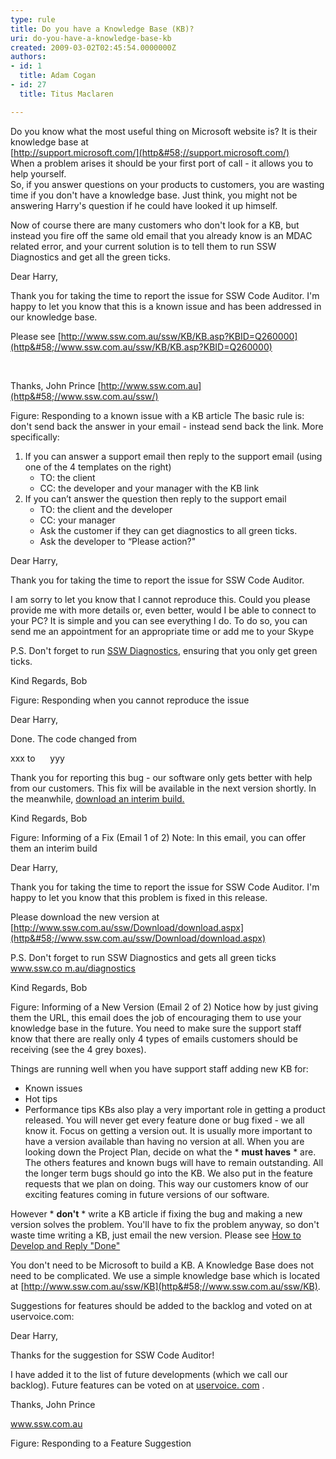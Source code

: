 ```yaml
---
type: rule
title: Do you have a Knowledge Base (KB)?
uri: do-you-have-a-knowledge-base-kb
created: 2009-03-02T02:45:54.0000000Z
authors:
- id: 1
  title: Adam Cogan
- id: 27
  title: Titus Maclaren

---
```


Do you know what the most useful thing on Microsoft website is? It is their knowledge base at <br>[http://support.microsoft.com/](http&#58;//support.microsoft.com/) <br> When a problem arises it should be your first port of call - it allows you to help yourself.  
So, if you answer questions on your products to customers, you are wasting time if you don't have a knowledge base. Just think, you might not be answering Harry's question if he could have looked it up himself.

Now of course there are many customers who don't look for a KB, but instead you fire off the same old email that you already know is an MDAC related error, and your current solution is to tell them to run SSW Diagnostics and get all the green ticks.


Dear Harry,

Thank you for taking the time to report the issue for SSW Code Auditor. I'm happy to let you know that this is a known issue and has been addressed in our knowledge base. 

Please see [http://www.ssw.com.au/ssw/KB/KB.asp?KBID=Q260000](http&#58;//www.ssw.com.au/ssw/KB/KB.asp?KBID=Q260000)

 

Thanks,
John Prince
[http://www.ssw.com.au](http&#58;//www.ssw.com.au/ssw/)

Figure: Responding to a known issue with a KB article 
The basic rule is: don't send back the answer in your email - instead send back the link. More specifically:

1. If you can answer a support email then reply to the support email (using one of the 4 templates on the right)
    - TO: the client
    - CC: the developer and your manager with the KB link
2. If you can’t answer the question then reply to the support email
    - TO: the client and the developer
    - CC: your manager
    - Ask the customer if they can get diagnostics to all green ticks.
    - Ask the developer to “Please action?"



Dear Harry,

Thank you for taking the time to report the issue for SSW Code Auditor.

I am sorry to let you know that I cannot reproduce this. Could you please provide me with more details or, even better, would I be able to connect to your PC? It is simple and you can see everything I do. To do so, you can send me an appointment for an appropriate time or add me to your Skype

P.S. Don't forget to run [SSW Diagnostics](http&#58;//www.ssw.com.au/diagnostics), ensuring that you only get green ticks.

Kind Regards, 
Bob

Figure: Responding when you cannot reproduce the issue 

Dear Harry,

Done. The code changed from

xxx
to
     yyy

Thank you for reporting this bug - our software only gets better with help from our customers. This fix will be available in the next version shortly. In the meanwhile, [download an interim build.](http&#58;//www.ssw.com.au/)

Kind Regards,
Bob

Figure: Informing of a Fix (Email 1 of 2) Note: In this email, you can offer them an interim build

Dear Harry,

Thank you for taking the time to report the issue for SSW Code Auditor. I'm happy to let you know that this problem is fixed in this release.

Please download the new version at [http://www.ssw.com.au/ssw/Download/download.aspx](http&#58;//www.ssw.com.au/ssw/Download/download.aspx)

P.S. Don't forget to run SSW Diagnostics and gets all green ticks [www.ssw.co m.au/diagnostics](http&#58;//www.ssw.com.au/SSW/Diagnostics/default.aspx)

Kind Regards, 
Bob

Figure: Informing of a New Version (Email 2 of 2)
Notice how by just giving them the URL, this email does the job of encouraging them to use your knowledge base in the future. You need to make sure the support staff know that there are really only 4 types of emails customers should be receiving (see the 4 grey boxes).

Things are running well when you have support staff adding new KB for:

- Known issues
- Hot tips
- Performance tips KBs also play a very important role in getting a product released. You will never get every feature done or bug fixed - we all know it. Focus on getting a version out. It is usually more important to have a version available than having no version at all. When you are looking down the Project Plan, decide on what the \* **must haves** \* are. The others features and known bugs will have to remain outstanding. All the longer term bugs should go into the KB. We also put in the feature requests that we plan on doing. This way our customers know of our exciting features coming in future versions of our software.


However \* **don't** \* write a KB article if fixing the bug and making a new version solves the problem. You'll have to fix the problem anyway, so don't waste time writing a KB, just email the new version. Please see [How to Develop and Reply "Done"](http&#58;//www.ssw.com.au/ssw/extremeemails/default.aspx)

You don't need to be Microsoft to build a KB. A Knowledge Base does not need to be complicated. We use a simple knowledge base which is located at [http://www.ssw.com.au/ssw/KB](http&#58;//www.ssw.com.au/ssw/KB).

Suggestions for features should be added to the backlog and voted on at uservoice.com:


Dear Harry,

Thanks for the suggestion for SSW Code Auditor!

I have added it to the list of future developments (which we call our backlog). Future features can be voted on at [uservoice. com](https&#58;//www.uservoice.com/) .

Thanks,
John Prince

www.ssw.com.au

Figure: Responding to a Feature Suggestion
